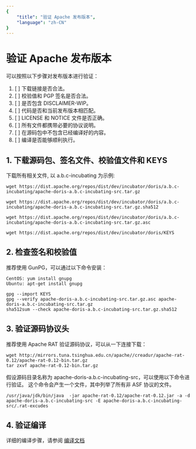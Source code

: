 ```yaml
---
{
    "title": "验证 Apache 发布版本",
    "language": "zh-CN"
}
---
```


<!-- 
Licensed to the Apache Software Foundation (ASF) under one
or more contributor license agreements.  See the NOTICE file
distributed with this work for additional information
regarding copyright ownership.  The ASF licenses this file
to you under the Apache License, Version 2.0 (the
"License"); you may not use this file except in compliance
with the License.  You may obtain a copy of the License at

  http://www.apache.org/licenses/LICENSE-2.0

Unless required by applicable law or agreed to in writing,
software distributed under the License is distributed on an
"AS IS" BASIS, WITHOUT WARRANTIES OR CONDITIONS OF ANY
KIND, either express or implied.  See the License for the
specific language governing permissions and limitations
under the License.
-->

# 验证 Apache 发布版本

可以按照以下步骤对发布版本进行验证：

1. [ ] 下载链接是否合法。
2. [ ] 校验值和 PGP 签名是否合法。
3. [ ] 是否包含 DISCLAIMER-WIP。
4. [ ] 代码是否和当前发布版本相匹配。
5. [ ] LICENSE 和 NOTICE 文件是否正确。
6. [ ] 所有文件都携带必要的协议说明。
7. [ ] 在源码包中不包含已经编译好的内容。
8. [ ] 编译是否能够顺利执行。

## 1. 下载源码包、签名文件、校验值文件和 KEYS

下载所有相关文件, 以 a.b.c-incubating 为示例:

```
wget https://dist.apache.org/repos/dist/dev/incubator/doris/a.b.c-incubating/apache-doris-a.b.c-incubating-src.tar.gz

wget https://dist.apache.org/repos/dist/dev/incubator/doris/a.b.c-incubating/apache-doris-a.b.c-incubating-src.tar.gz.sha512

wget https://dist.apache.org/repos/dist/dev/incubator/doris/a.b.c-incubating/apache-doris-a.b.c-incubating-src.tar.gz.asc

wget https://dist.apache.org/repos/dist/dev/incubator/doris/KEYS
```

## 2. 检查签名和校验值

推荐使用 GunPG，可以通过以下命令安装：

```
CentOS: yum install gnupg
Ubuntu: apt-get install gnupg
```

```
gpg --import KEYS
gpg --verify apache-doris-a.b.c-incubating-src.tar.gz.asc apache-doris-a.b.c-incubating-src.tar.gz
sha512sum --check apache-doris-a.b.c-incubating-src.tar.gz.sha512
```

## 3. 验证源码协议头

推荐使用 Apache RAT 验证源码协议，可以从一下连接下载：

```
wget http://mirrors.tuna.tsinghua.edu.cn/apache//creadur/apache-rat-0.12/apache-rat-0.12-bin.tar.gz
tar zxvf apache-rat-0.12-bin.tar.gz
```

假设源码目录名称为 apache-doris-a.b.c-incubating-src，可以使用以下命令进行验证。
这个命令会产生一个文件，其中列举了所有非 ASF 协议的文件。

```
/usr/java/jdk/bin/java  -jar apache-rat-0.12/apache-rat-0.12.jar -a -d apache-doris-a.b.c-incubating-src -E apache-doris-a.b.c-incubating-src/.rat-excudes 
```

## 4. 验证编译

详细的编译步骤，请参阅 [编译文档](../installing/compilation.html)

